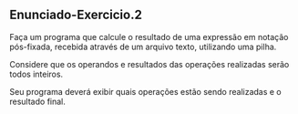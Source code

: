 ## Enunciado-Exercicio.2

Faça um programa que calcule o resultado de
uma expressão em notação pós-fixada,
recebida através de um arquivo texto,
utilizando uma pilha.

Considere que os operandos e resultados das operações realizadas serão todos inteiros.

Seu programa deverá exibir quais operações estão sendo realizadas e
o resultado final.
